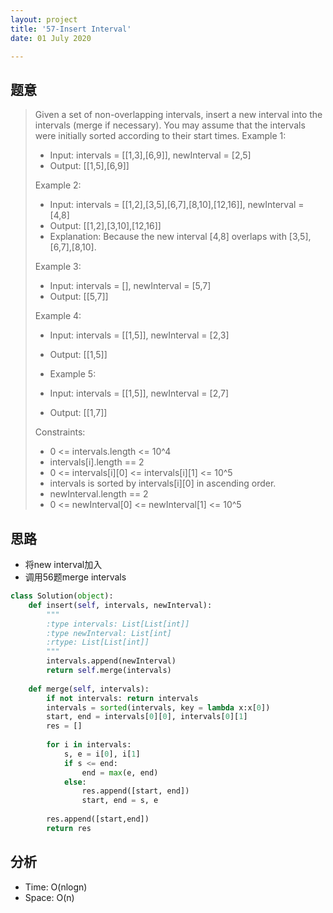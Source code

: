 ```yaml
---
layout: project
title: '57-Insert Interval'
date: 01 July 2020

---
```

## 题意
> Given a set of non-overlapping intervals, insert a new interval into the intervals (merge if necessary).
> You may assume that the intervals were initially sorted according to their start times.
> Example 1:
> - Input: intervals = [[1,3],[6,9]], newInterval = [2,5]
> - Output: [[1,5],[6,9]]
>
> Example 2:
> - Input: intervals = [[1,2],[3,5],[6,7],[8,10],[12,16]], newInterval = [4,8]
> - Output: [[1,2],[3,10],[12,16]]
> - Explanation: Because the new interval [4,8] overlaps with [3,5],[6,7],[8,10].
>
> Example 3:
> - Input: intervals = [], newInterval = [5,7]
> - Output: [[5,7]]
>
> Example 4:
> - Input: intervals = [[1,5]], newInterval = [2,3]
> - Output: [[1,5]]
>
> - Example 5:
> - Input: intervals = [[1,5]], newInterval = [2,7]
> - Output: [[1,7]]
> 
> Constraints:
> - 0 <= intervals.length <= 10^4
> - intervals[i].length == 2
> - 0 <= intervals[i][0] <= intervals[i][1] <= 10^5
> - intervals is sorted by intervals[i][0] in ascending order.
> -  newInterval.length == 2
> - 0 <= newInterval[0] <= newInterval[1] <= 10^5


## 思路
- 将new interval加入
- 调用56题merge intervals

~~~python
class Solution(object):
    def insert(self, intervals, newInterval):
        """
        :type intervals: List[List[int]]
        :type newInterval: List[int]
        :rtype: List[List[int]]
        """
        intervals.append(newInterval)
        return self.merge(intervals)
    
    def merge(self, intervals):
        if not intervals: return intervals
        intervals = sorted(intervals, key = lambda x:x[0])
        start, end = intervals[0][0], intervals[0][1]
        res = []
        
        for i in intervals:
            s, e = i[0], i[1]
            if s <= end:
                end = max(e, end)
            else:
                res.append([start, end])
                start, end = s, e
            
        res.append([start,end])
        return res
~~~

## 分析
- Time: O(nlogn)
- Space: O(n)
